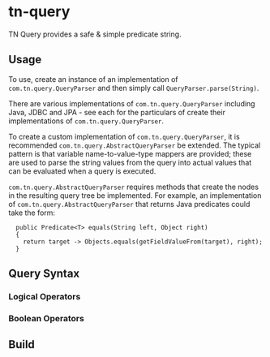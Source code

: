 # tn-query

TN Query provides a safe & simple predicate string.

## Usage

To use, create an instance of an implementation of `com.tn.query.QueryParser` and then simply call `QueryParser.parse(String)`.

There are various implementations of `com.tn.query.QueryParser` including Java, JDBC and JPA - see each for the particulars of create their implementations of 
`com.tn.query.QueryParser`.

To create a custom implementation of `com.tn.query.QueryParser`, it is recommended `com.tn.query.AbstractQueryParser` be extended.  The typical pattern is that variable 
name-to-value-type mappers are provided; these are used to parse the string values from the query into actual values that can be evaluated when a query is executed.

`com.tn.query.AbstractQueryParser` requires methods that create the nodes in the resulting query tree be implemented.  For example, an implementation of 
`com.tn.query.AbstractQueryParser` that returns Java predicates could take the form:

```
  public Predicate<T> equals(String left, Object right)
  {
    return target -> Objects.equals(getFieldValueFrom(target), right);
  }
```

## Query Syntax

### Logical Operators

### Boolean Operators



## Build